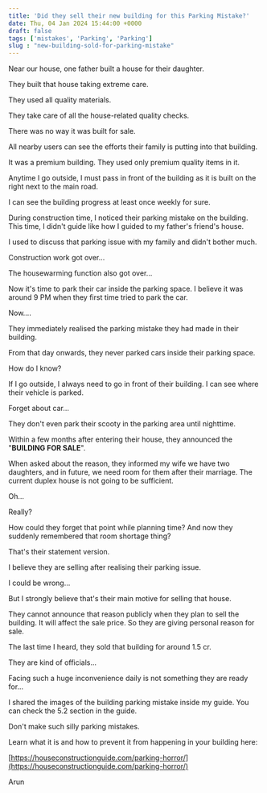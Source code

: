 ```yaml
---
title: 'Did they sell their new building for this Parking Mistake?'
date: Thu, 04 Jan 2024 15:44:00 +0000
draft: false
tags: ['mistakes', 'Parking', 'Parking']
slug : "new-building-sold-for-parking-mistake"
---
```


Near our house, one father built a house for their daughter.

They built that house taking extreme care.

They used all quality materials.

They take care of all the house-related quality checks.

There was no way it was built for sale.

All nearby users can see the efforts their family is putting into that building.

It was a premium building. They used only premium quality items in it.

Anytime I go outside, I must pass in front of the building as it is built on the right next to the main road.

I can see the building progress at least once weekly for sure.

During construction time, I noticed their parking mistake on the building. This time, I didn't guide like how I guided to my father's friend's house.

I used to discuss that parking issue with my family and didn't bother much.

Construction work got over…

The housewarming function also got over…

Now it's time to park their car inside the parking space. I believe it was around 9 PM when they first time tried to park the car.

Now….

They immediately realised the parking mistake they had made in their building.

From that day onwards, they never parked cars inside their parking space.

How do I know?

If I go outside, I always need to go in front of their building. I can see where their vehicle is parked.

Forget about car…

They don't even park their scooty in the parking area until nighttime.

Within a few months after entering their house, they announced the "**BUILDING FOR SALE**".

When asked about the reason, they informed my wife we have two daughters, and in future, we need room for them after their marriage. The current duplex house is not going to be sufficient.

Oh…

Really?

How could they forget that point while planning time? And now they suddenly remembered that room shortage thing?

That's their statement version.

I believe they are selling after realising their parking issue.

I could be wrong…

But I strongly believe that's their main motive for selling that house.

They cannot announce that reason publicly when they plan to sell the building. It will affect the sale price. So they are giving personal reason for sale.

The last time I heard, they sold that building for around 1.5 cr.

They are kind of officials…

Facing such a huge inconvenience daily is not something they are ready for…

I shared the images of the building parking mistake inside my guide. You can check the 5.2 section in the guide.

Don't make such silly parking mistakes.

Learn what it is and how to prevent it from happening in your building here:

[https://houseconstructionguide.com/parking-horror/](https://houseconstructionguide.com/parking-horror/)

Arun